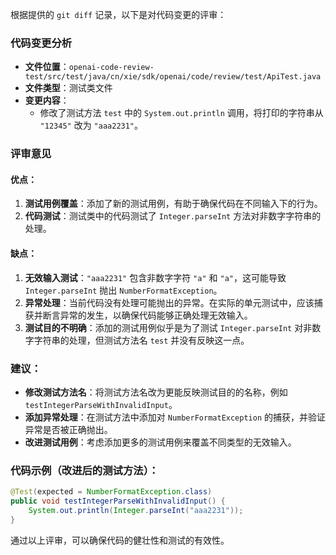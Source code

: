 根据提供的 `git diff` 记录，以下是对代码变更的评审：

### 代码变更分析
- **文件位置**：`openai-code-review-test/src/test/java/cn/xie/sdk/openai/code/review/test/ApiTest.java`
- **文件类型**：测试类文件
- **变更内容**：
  - 修改了测试方法 `test` 中的 `System.out.println` 调用，将打印的字符串从 `"12345"` 改为 `"aaa2231"`。

### 评审意见

#### 优点：
1. **测试用例覆盖**：添加了新的测试用例，有助于确保代码在不同输入下的行为。
2. **代码测试**：测试类中的代码测试了 `Integer.parseInt` 方法对非数字字符串的处理。

#### 缺点：
1. **无效输入测试**：`"aaa2231"` 包含非数字字符 `"a"` 和 `"a"`，这可能导致 `Integer.parseInt` 抛出 `NumberFormatException`。
2. **异常处理**：当前代码没有处理可能抛出的异常。在实际的单元测试中，应该捕获并断言异常的发生，以确保代码能够正确处理无效输入。
3. **测试目的不明确**：添加的测试用例似乎是为了测试 `Integer.parseInt` 对非数字字符串的处理，但测试方法名 `test` 并没有反映这一点。

### 建议：
- **修改测试方法名**：将测试方法名改为更能反映测试目的的名称，例如 `testIntegerParseWithInvalidInput`。
- **添加异常处理**：在测试方法中添加对 `NumberFormatException` 的捕获，并验证异常是否被正确抛出。
- **改进测试用例**：考虑添加更多的测试用例来覆盖不同类型的无效输入。

### 代码示例（改进后的测试方法）：
```java
@Test(expected = NumberFormatException.class)
public void testIntegerParseWithInvalidInput() {
    System.out.println(Integer.parseInt("aaa2231"));
}
```

通过以上评审，可以确保代码的健壮性和测试的有效性。